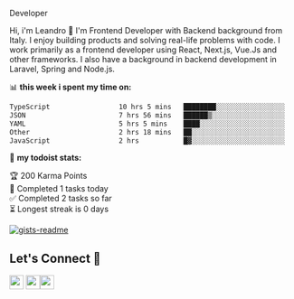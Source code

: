 Developer

Hi, i'm Leandro 👋
I'm Frontend Developer with Backend background from Italy. I enjoy building products and solving real-life problems with code. I work primarily as a frontend developer using React, Next.js, Vue.Js and other frameworks. I also have a background in backend development in Laravel, Spring and Node.js.

📊 **this week i spent my time on:**
<!--START_SECTION:waka-->

```txt
TypeScript                 10 hrs 5 mins   ████████░░░░░░░░░░░░░░░░░   32.32 %
JSON                       7 hrs 56 mins   ██████▒░░░░░░░░░░░░░░░░░░   25.43 %
YAML                       5 hrs 5 mins    ████░░░░░░░░░░░░░░░░░░░░░   16.30 %
Other                      2 hrs 18 mins   ██░░░░░░░░░░░░░░░░░░░░░░░   07.36 %
JavaScript                 2 hrs           █▓░░░░░░░░░░░░░░░░░░░░░░░   06.43 %
```

<!--END_SECTION:waka-->

🚧 **my todoist stats:**

<!-- TODO-IST:START -->
🏆  200 Karma Points           
🌸  Completed 1 tasks today           
✅  Completed 2 tasks so far           
⏳  Longest streak is 0 days
<!-- TODO-IST:END -->

[![gists-readme](https://gists-readme.yizack.com/api?user=leandrovitto&title=&n=10)](https://gist.github.com/leandrovitto)


## Let's Connect 🤝 

<a href="https://www.linkedin.com/in/leandrovitto/"><img src="https://cdn2.iconfinder.com/data/icons/social-media-2285/512/1_Linkedin_unofficial_colored_svg-128.png" width="25"></a>
<a href="https://www.youtube.com/@codewavedev_"><img src="https://cdn1.iconfinder.com/data/icons/logotypes/32/youtube-1024.png" width="25"></a><a href="https://leandrovitto.com/"><img src="https://cdn1.iconfinder.com/data/icons/business-startup-14/60/Development-512.png" width="25"></a>